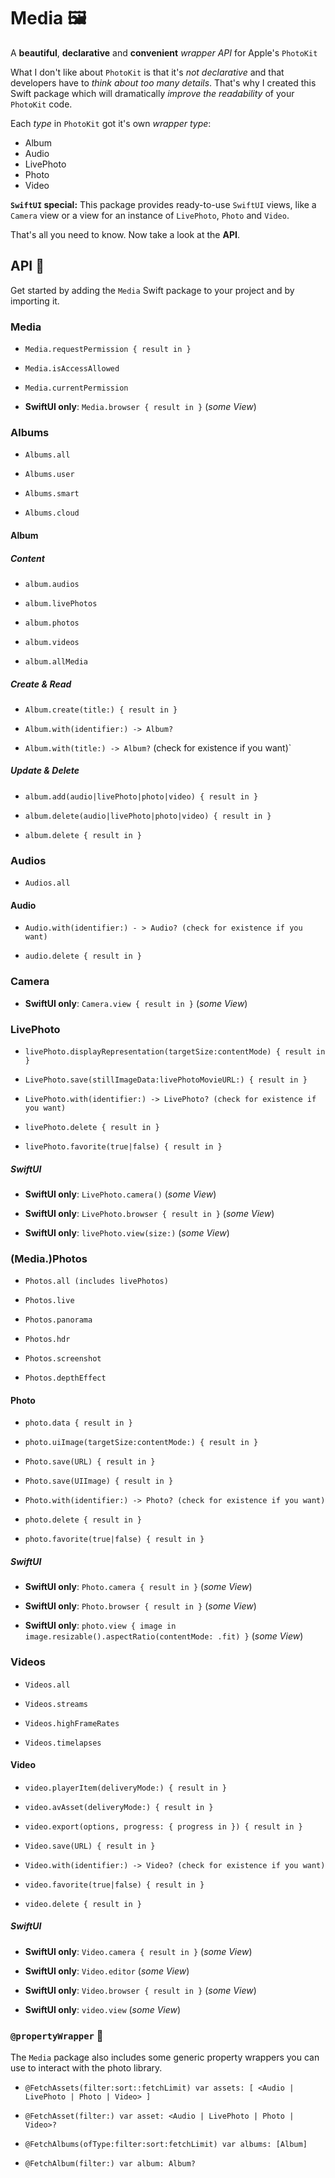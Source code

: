 # Media 🖼️

A **beautiful**, **declarative** and **convenient** *wrapper API* for Apple's `PhotoKit`

What I don't like about `PhotoKit` is that it's *not declarative* and that developers have to *think about too many details*.
That's why I created this Swift package which will dramatically *improve the readability* of your `PhotoKit` code.

Each *type* in `PhotoKit` got it's own *wrapper type*:

- Album
- Audio
- LivePhoto
- Photo
- Video

**`SwiftUI` special:** This package provides ready-to-use `SwiftUI` views, like a `Camera` view or a view for an instance of  `LivePhoto`, `Photo` and `Video`.

That's all you need to know. Now take a look at the **API**.

## API 🧭

Get started by adding the `Media` Swift package to your project and by importing it.

### Media

- `Media.requestPermission { result in }`

- `Media.isAccessAllowed`

- `Media.currentPermission`

- **SwiftUI only**: `Media.browser { result in }` (*some View*)

### Albums

- `Albums.all`

- `Albums.user`

- `Albums.smart`

- `Albums.cloud`

#### Album

##### Content

- `album.audios`

- `album.livePhotos`

- `album.photos`

- `album.videos`

- `album.allMedia`

##### **C**reate & **R**ead

- `Album.create(title:) { result in }`

- `Album.with(identifier:) -> Album?`

- `Album.with(title:) -> Album?` (check for existence if you want)`

##### **U**pdate & **D**elete

- `album.add(audio|livePhoto|photo|video) { result in }`

- `album.delete(audio|livePhoto|photo|video) { result in }`

- `album.delete { result in }`

### Audios

- `Audios.all`

#### Audio

- `Audio.with(identifier:) - > Audio? (check for existence if you want)`

- `audio.delete { result in }`

### Camera

- **SwiftUI only**: `Camera.view { result in }` (*some View*)

### LivePhoto

- `livePhoto.displayRepresentation(targetSize:contentMode) { result in }`

- `LivePhoto.save(stillImageData:livePhotoMovieURL:) { result in }`

- `LivePhoto.with(identifier:) -> LivePhoto? (check for existence if you want)`

- `livePhoto.delete { result in }`

- `livePhoto.favorite(true|false) { result in }`

##### **SwiftUI**

- **SwiftUI only**: `LivePhoto.camera()` (*some View*)

- **SwiftUI only**: `LivePhoto.browser { result in }` (*some View*)

- **SwiftUI only**: `livePhoto.view(size:)` (*some View*)

### (Media.)Photos

- `Photos.all (includes livePhotos)`

- `Photos.live`

- `Photos.panorama`

- `Photos.hdr`

- `Photos.screenshot`

- `Photos.depthEffect`

#### Photo

- `photo.data { result in }`

- `photo.uiImage(targetSize:contentMode:) { result in }`

- `Photo.save(URL) { result in }`

- `Photo.save(UIImage) { result in }`

- `Photo.with(identifier:) -> Photo? (check for existence if you want)`

- `photo.delete { result in }`

- `photo.favorite(true|false) { result in }`

##### **SwiftUI**

- **SwiftUI only**: `Photo.camera { result in }` (*some View*)

- **SwiftUI only**: `Photo.browser { result in }` (*some View*)

- **SwiftUI only**: `photo.view { image in image.resizable().aspectRatio(contentMode: .fit) }` (*some View*)

### Videos

- `Videos.all`

- `Videos.streams`

- `Videos.highFrameRates`

- `Videos.timelapses`

#### Video

- `video.playerItem(deliveryMode:) { result in }`

- `video.avAsset(deliveryMode:) { result in }`

- `video.export(options, progress: { progress in }) { result in }`

- `Video.save(URL) { result in }`

- `Video.with(identifier:) -> Video? (check for existence if you want)`

- `video.favorite(true|false) { result in }`

- `video.delete { result in }`

##### **SwiftUI**

- **SwiftUI only**: `Video.camera { result in }` (*some View*)

- **SwiftUI only**: `Video.editor` (*some View*)

- **SwiftUI only**: `Video.browser { result in }` (*some View*)

- **SwiftUI only**: `video.view` (*some View*)

### `@propertyWrapper` 🚀

The `Media` package also includes some generic property wrappers you can use to interact with the photo library.

- `@FetchAssets(filter:sort::fetchLimit) var assets: [ <Audio | LivePhoto | Photo | Video> ]`

- `@FetchAsset(filter:) var asset: <Audio | LivePhoto | Photo | Video>?`

- `@FetchAlbums(ofType:filter:sort:fetchLimit) var albums: [Album]`

- `@FetchAlbum(filter:) var album: Album?`
